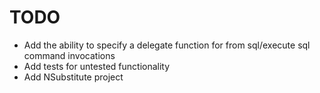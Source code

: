 # TODO
- Add the ability to specify a delegate function for from sql/execute sql command invocations
- Add tests for untested functionality
- Add NSubstitute project